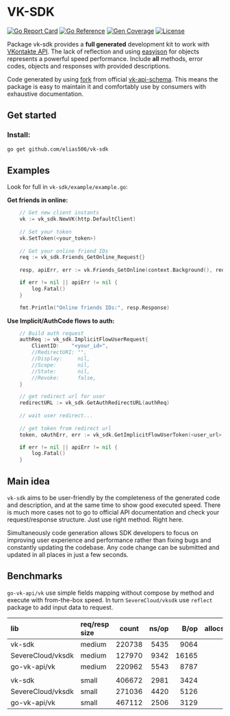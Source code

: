 # VK-SDK
[![Go Report Card](https://goreportcard.com/badge/github.com/elias506/vk-sdk)](https://goreportcard.com/report/github.com/elias506/vk-sdk)
[![Go Reference](https://pkg.go.dev/badge/github.com/elias506/vk-sdk.svg)](https://pkg.go.dev/github.com/elias506/vk-sdk)
[![Gen Coverage](https://img.shields.io/badge/gen%20coverage-98.2%25-blue)](https://img.shields.io/badge/gen%20coverage-98.2%25-blue)
[![License](https://img.shields.io/github/license/elias506/vk-sdk)](https://img.shields.io/github/license/elias506/vk-sdk)

Package vk-sdk provides a **full generated** development kit to work 
with [VKontakte API](https://dev.vk.com/method). The lack of reflection and using [easyjson](https://github.com/mailru/easyjson) for objects represents a powerful speed performance.
Include **all** methods, error codes, objects and responses with provided descriptions.

Code generated by using [fork](github.com/elias506/vk-api-schema) from 
official [vk-api-schema](https://github.com/VKCOM/vk-api-schema). This means the package
is easy to maintain it and comfortably use by consumers with exhaustive documentation.

## Get started
### Install:
```sh
go get github.com/elias506/vk-sdk
```

## Examples
Look for full in `vk-sdk/example/example.go`:

**Get friends in online:**
```go
    // Get new client instants
    vk := vk_sdk.NewVK(http.DefaultClient)
    
    // Set your token
    vk.SetToken(<your_token>) 
    
    // Get your online friend IDs
    req := vk_sdk.Friends_GetOnline_Request{}
    
    resp, apiErr, err := vk.Friends_GetOnline(context.Background(), req, vk_sdk.TestMode())

    if err != nil || apiErr != nil {
        log.Fatal()
    }

    fmt.Println("Online friends IDs:", resp.Response) 
```

**Use Implicit/AuthCode flows to auth:**
```go
    // Build auth request
    authReq := vk_sdk.ImplicitFlowUserRequest{
        ClientID:    "<your_id>", 
        //RedirectURI: "",
        //Display:     nil,
        //Scope:       nil,
        //State:       nil,
        //Revoke:      false,
    }

    // get redirect url for user
    redirectURL := vk_sdk.GetAuthRedirectURL(authReq)
    
    // wait user redirect... 
    
    // get token from redirect url 
    token, oAuthErr, err := vk_sdk.GetImplicitFlowUserToken(<user_url>)

    if err != nil || apiErr != nil {
        log.Fatal()
    }
```

## Main idea
`vk-sdk` aims to be user-friendly by the completeness of the generated code 
and description, and at the same time to show good executed speed. There is much 
more cases not to go to official API documentation and check your request/response structure. 
Just use right method. Right here.

Simultaneously code generation allows SDK developers to focus on improving 
user experience and performance rather than fixing bugs and constantly 
updating the codebase. Any code change can be submitted and updated in 
all places in just a few seconds.

## Benchmarks
`go-vk-api/vk` use simple fields mapping without compose by method and execute with from-the-box speed.
In turn `SevereCloud/vksdk` use `reflect` package to add input data to request.

| lib                         | req/resp size | count       |  ns/op |    B/op | allocs/op |
|:----------------------------|:--------------|-------------|-------:|--------:|----------:|
| vk-sdk                      | medium        | 220738      |   5435 |    9064 |        60 |
| SevereCloud/vksdk           | medium        | 127970      |   9342 |   16165 |       117 |
| go-vk-api/vk                | medium        | 220962      |   5543 |    8787 |        64 |
|                             |               |             |        |         |           |
| vk-sdk                      | small         | 406672      |   2981 |    3424 |        44 |
| SevereCloud/vksdk           | small         | 271036      |   4420 |    5126 |        65 |
| go-vk-api/vk                | small         | 467112      |   2506 |    3129 |        41 |

